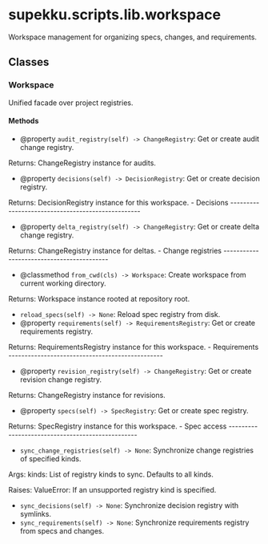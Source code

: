 # supekku.scripts.lib.workspace

Workspace management for organizing specs, changes, and requirements.

## Classes

### Workspace

Unified facade over project registries.

#### Methods

- @property `audit_registry(self) -> ChangeRegistry`: Get or create audit change registry.

Returns:
  ChangeRegistry instance for audits.
- @property `decisions(self) -> DecisionRegistry`: Get or create decision registry.

Returns:
  DecisionRegistry instance for this workspace. - Decisions --------------------------------------------------
- @property `delta_registry(self) -> ChangeRegistry`: Get or create delta change registry.

Returns:
  ChangeRegistry instance for deltas. - Change registries ------------------------------------------
- @classmethod `from_cwd(cls) -> Workspace`: Create workspace from current working directory.

Returns:
  Workspace instance rooted at repository root.
- `reload_specs(self) -> None`: Reload spec registry from disk.
- @property `requirements(self) -> RequirementsRegistry`: Get or create requirements registry.

Returns:
  RequirementsRegistry instance for this workspace. - Requirements ------------------------------------------------
- @property `revision_registry(self) -> ChangeRegistry`: Get or create revision change registry.

Returns:
  ChangeRegistry instance for revisions.
- @property `specs(self) -> SpecRegistry`: Get or create spec registry.

Returns:
  SpecRegistry instance for this workspace. - Spec access -------------------------------------------------
- `sync_change_registries(self) -> None`: Synchronize change registries of specified kinds.

Args:
  kinds: List of registry kinds to sync. Defaults to all kinds.

Raises:
  ValueError: If an unsupported registry kind is specified.
- `sync_decisions(self) -> None`: Synchronize decision registry with symlinks.
- `sync_requirements(self) -> None`: Synchronize requirements registry from specs and changes.

